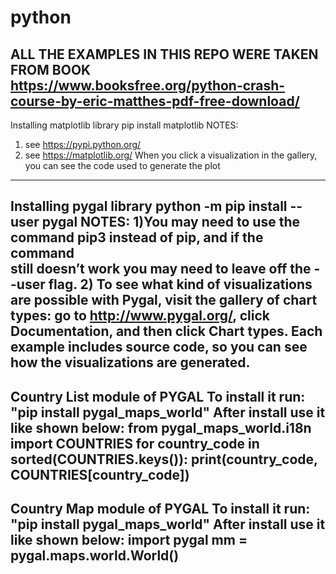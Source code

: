 # python
ALL THE EXAMPLES IN THIS REPO WERE TAKEN FROM BOOK
https://www.booksfree.org/python-crash-course-by-eric-matthes-pdf-free-download/
------------------------------------
Installing matplotlib library 
pip install matplotlib
NOTES:
1) see https://pypi.python.org/
2) see https://matplotlib.org/
   When you click a visualization in the gallery, you can see the code 
   used to generate the plot
------------------------------------
Installing pygal library 
python -m pip install --user pygal
NOTES:
1)You may need to use the command pip3 instead of pip, and if the command  
still doesn’t work you may need to leave off the --user flag.
2) To see what kind of visualizations are possible with Pygal, visit the gallery of
chart types: go to http://www.pygal.org/, click Documentation, and then click
Chart types. Each example includes source code, so you can see how the
visualizations are generated.
------------------------------------
Country List module of PYGAL
To install it run: "pip install pygal_maps_world" 
After install use it like shown below:
from pygal_maps_world.i18n import COUNTRIES 
for country_code in sorted(COUNTRIES.keys()):
    print(country_code, COUNTRIES[country_code])
------------------------------------
Country Map module of PYGAL
To install it run: "pip install pygal_maps_world"
After install use it like shown below:
import pygal
mm = pygal.maps.world.World()
------------------------------------



